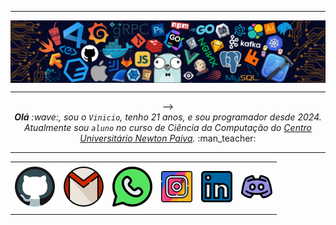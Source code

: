 <!--- Olá, esse é meu leiame, fique à vontade para utilizá-lo como quiser! -->

-----

<div>
<img align="center" alt="Header" src="https://github.com/viniciomorais66/viniciomorais66/blob/main/img/header.png?raw=true"/>
</div>

-----

<div align="center">
<table>
<tr>
 <td align="center" colspan="11"></td>
</tr> 
<tr>
<td><a href="https://github.com/viniciomorais66" target="_blank"><img src="https://github.com/viniciomorais66/viniciomorais66/blob/main/img/code.png?raw=true" largura="50px" altura="50px"/></a>
</td>
<td><a href="mailto:viniciomorais66@gmail.com" target="_blank"><img src="https://github.com/viniciomorais66/viniciomorais66/blob/main/img/gmailvitor.png?raw =true" largura="50px" altura="50px"/></a>
</td>
<td><a href="https://wa.me/5531983933077" target="_blank"><img src="https://github.com/viniciomorais66/viniciomorais66/blob/main/img/whatsapp.png?raw=true" largura="50px" altura="50px"/></a>
</td>
<td><a href="https://www.instagram.com/viniciomorais66/" target="_blank"><img src="https://github.com/viniciomorais66/viniciomorais66/blob/main/img/instagram-vitor.png?raw=true" width="50px" height="50px"/></a>
</td>
<td><a href="https://www.linkedin.com/in/viniciomorais66/" target="_blank"><img src="https://github.com/viniciomorais66/viniciomorais66/blob/main/img/linkedinvitor.png?raw=true" width="50px" height="50px"/></a>
</td>

</td>-->
<td><a href="https://discordapp.com/users/959151773728251914" target="_blank"><img src="https://github.com/viniciomorais66/viniciomorais66/blob/main/img/discord.png?raw=true" width="50px" height="50px"/></a>
</td>
</td>

</td>

</td>
</tr>
<tr>
 <td alinhar="center" colspan="11"></td>
</tr>
</tabela>

</div>
<div alinhar="justificar">
<i><b>Olá</b> :wave:, sou o <code>Vinicio</code>, tenho 21 anos, e sou programador desde 2024. Atualmente sou <code>aluno</code> no curso de Ciência da Computação do <a href="https://newtonpaiva.br/" target="_blank">Centro Universitário Newton Paiva</a></a>.</i > :man_teacher:<br />
</div>

-----
